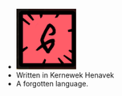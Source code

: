 - ![image.png](../assets/image_1700993782895_0.png)
- Written in Kernewek Henavek
- A forgotten language.